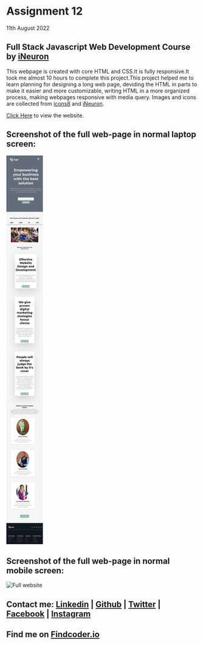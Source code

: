 # Assignment 12
11th August 2022
## Full Stack Javascript Web Development Course by [iNeuron](https://ineuron.ai/)

This webpage is created with core HTML and CSS.It is fully responsive.It took me almost 10 hours to complete this project.This project helped me to learn planning for designing a long web page, deviding the HTML in parts to make it easier and more customizable, writing HTML in a more organized process, making webpages responsive with media query. Images and icons are collected from [icons8](https://icons8.com/) and [iNeuron](https://ineuron.ai/).

[Click Here](https://fsjs-assignment12.netlify.app/) to view the website.

## Screenshot of the full web-page in normal laptop screen:

![Full website](./images/mobile.png)

## Screenshot of the full web-page in normal mobile screen:

![Full website](./images/fullpage.png)

## Contact me: [Linkedin](https://www.linkedin.com/in/subham-dutta-8670b8178/) | [Github](https://github.com/Sduttt) | [Twitter](https://twitter.com/Subhamd88404337) | [Facebook](https://www.facebook.com/profile.php?id=100073951804006) | [Instagram](https://www.instagram.com/its_subham_dutta/)

## Find me on [Findcoder.io](https://www.findcoder.io/u/sdutta)